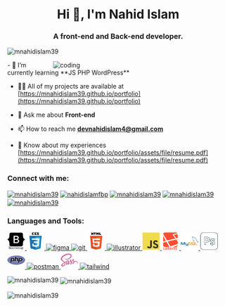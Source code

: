 <h1 align="center">Hi 👋, I'm Nahid Islam</h1>
<h3 align="center">A front-end and Back-end developer.</h3>

<p align="left"> <img src="https://komarev.com/ghpvc/?username=mnahidislam39&label=Profile%20views&color=0e75b6&style=flat" alt="mnahidislam39" /> </p>
<img align="right" alt="coding" width="400" src="https://cdn.dribbble.com/users/330915/screenshots/3587000/10_coding_dribbble.gif">
- 🌱 I’m currently learning **JS PHP WordPress**

- 👨‍💻 All of my projects are available at [https://mnahidislam39.github.io/portfolio](https://mnahidislam39.github.io/portfolio)

- 💬 Ask me about **Front-end**

- 📫 How to reach me **devnahidislam4@gmail.com**

- 📄 Know about my experiences [https://mnahidislam39.github.io/portfolio/assets/file/resume.pdf](https://mnahidislam39.github.io/portfolio/assets/file/resume.pdf)

<h3 align="left">Connect with me:</h3>
<p align="left">
<a href="https://linkedin.com/in/mnahidislam39" target="blank"><img align="center" src="https://raw.githubusercontent.com/rahuldkjain/github-profile-readme-generator/master/src/images/icons/Social/linked-in-alt.svg" alt="mnahidislam39" height="30" width="40" /></a>
<a href="https://fb.com/nahidislamfbp" target="blank"><img align="center" src="https://raw.githubusercontent.com/rahuldkjain/github-profile-readme-generator/master/src/images/icons/Social/facebook.svg" alt="nahidislamfbp" height="30" width="40" /></a>
<a href="https://instagram.com/mnahidislam39" target="blank"><img align="center" src="https://raw.githubusercontent.com/rahuldkjain/github-profile-readme-generator/master/src/images/icons/Social/instagram.svg" alt="mnahidislam39" height="30" width="40" /></a>
<a href="https://www.behance.net/mnahidislam39" target="blank"><img align="center" src="https://raw.githubusercontent.com/rahuldkjain/github-profile-readme-generator/master/src/images/icons/Social/behance.svg" alt="mnahidislam39" height="30" width="40" /></a>
<a href="https://www.youtube.com/c/mnahidislam39" target="blank"><img align="center" src="https://raw.githubusercontent.com/rahuldkjain/github-profile-readme-generator/master/src/images/icons/Social/youtube.svg" alt="mnahidislam39" height="30" width="40" /></a>
</p>

<h3 align="left">Languages and Tools:</h3>
<p align="left"> <a href="https://getbootstrap.com" target="_blank" rel="noreferrer"> <img src="https://raw.githubusercontent.com/devicons/devicon/master/icons/bootstrap/bootstrap-plain-wordmark.svg" alt="bootstrap" width="40" height="40"/> </a> <a href="https://www.w3schools.com/css/" target="_blank" rel="noreferrer"> <img src="https://raw.githubusercontent.com/devicons/devicon/master/icons/css3/css3-original-wordmark.svg" alt="css3" width="40" height="40"/> </a> <a href="https://www.figma.com/" target="_blank" rel="noreferrer"> <img src="https://www.vectorlogo.zone/logos/figma/figma-icon.svg" alt="figma" width="40" height="40"/> </a> <a href="https://git-scm.com/" target="_blank" rel="noreferrer"> <img src="https://www.vectorlogo.zone/logos/git-scm/git-scm-icon.svg" alt="git" width="40" height="40"/> </a> <a href="https://www.w3.org/html/" target="_blank" rel="noreferrer"> <img src="https://raw.githubusercontent.com/devicons/devicon/master/icons/html5/html5-original-wordmark.svg" alt="html5" width="40" height="40"/> </a> <a href="https://www.adobe.com/in/products/illustrator.html" target="_blank" rel="noreferrer"> <img src="https://www.vectorlogo.zone/logos/adobe_illustrator/adobe_illustrator-icon.svg" alt="illustrator" width="40" height="40"/> </a> <a href="https://developer.mozilla.org/en-US/docs/Web/JavaScript" target="_blank" rel="noreferrer"> <img src="https://raw.githubusercontent.com/devicons/devicon/master/icons/javascript/javascript-original.svg" alt="javascript" width="40" height="40"/> </a> <a href="https://laravel.com/" target="_blank" rel="noreferrer"> <img src="https://raw.githubusercontent.com/devicons/devicon/master/icons/laravel/laravel-plain-wordmark.svg" alt="laravel" width="40" height="40"/> </a> <a href="https://www.mysql.com/" target="_blank" rel="noreferrer"> <img src="https://raw.githubusercontent.com/devicons/devicon/master/icons/mysql/mysql-original-wordmark.svg" alt="mysql" width="40" height="40"/> </a> <a href="https://www.photoshop.com/en" target="_blank" rel="noreferrer"> <img src="https://raw.githubusercontent.com/devicons/devicon/master/icons/photoshop/photoshop-line.svg" alt="photoshop" width="40" height="40"/> </a> <a href="https://www.php.net" target="_blank" rel="noreferrer"> <img src="https://raw.githubusercontent.com/devicons/devicon/master/icons/php/php-original.svg" alt="php" width="40" height="40"/> </a> <a href="https://postman.com" target="_blank" rel="noreferrer"> <img src="https://www.vectorlogo.zone/logos/getpostman/getpostman-icon.svg" alt="postman" width="40" height="40"/> </a> <a href="https://sass-lang.com" target="_blank" rel="noreferrer"> <img src="https://raw.githubusercontent.com/devicons/devicon/master/icons/sass/sass-original.svg" alt="sass" width="40" height="40"/> </a> <a href="https://tailwindcss.com/" target="_blank" rel="noreferrer"> <img src="https://www.vectorlogo.zone/logos/tailwindcss/tailwindcss-icon.svg" alt="tailwind" width="40" height="40"/> </a> </p>

<p><img align="left" src="https://github-readme-stats.vercel.app/api/top-langs?username=mnahidislam39&show_icons=true&locale=en&layout=compact" alt="mnahidislam39" /></p>

<p>&nbsp;<img align="center" src="https://github-readme-stats.vercel.app/api?username=mnahidislam39&show_icons=true&locale=en" alt="mnahidislam39" /></p>

<p><img align="center" src="https://github-readme-streak-stats.herokuapp.com/?user=mnahidislam39&" alt="mnahidislam39" /></p>
